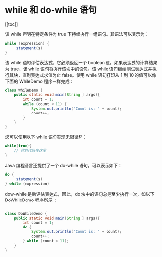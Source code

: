 # while 和 do-while 语句
[[toc]]

该 while 声明在特定条件为 true 下持续执行一组语句。其语法可以表示为：

```java
while (expression) {
     statement(s)
}
```

该 while 语句评估表达式，它必须返回一个 boolean 值。如果表达式的计算结果为 true，该 while 语句将执行该块中的语句。该 while 语句继续测试表达式并执行其块，直到表达式求值为止 false。使用 while 语句打印从 1 到 10 的值可以像下面的 WhileDemo 程序一样完成：

```java
class WhileDemo {
    public static void main(String[] args){
        int count = 1;
        while (count < 11) {
            System.out.println("Count is: " + count);
            count++;
        }
    }
}
```

您可以使用以下 while 语句实现无限循环：

```java
while(true){
    // 你的代码在这里
}
```

Java 编程语言还提供了一个 do-while 语句，可以表示如下：

```java
do {
     statement(s)
} while (expression)
```

dow-while 是后评估表达式，因此，do 块中的语句总是至少执行一次，如以下 DoWhileDemo 程序所示 ：

```java

class DoWhileDemo {
    public static void main(String[] args){
        int count = 1;
        do {
            System.out.println("Count is: " + count);
            count++;
        } while (count < 11);
    }
}
```
